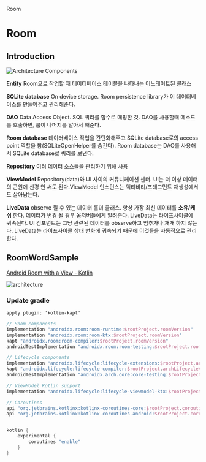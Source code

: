 Room

# Room
## Introduction


![Architecture Components](https://codelabs.developers.google.com/codelabs/android-room-with-a-view-kotlin/img/a7da8f5ea91bac52.png)


**Entity**
Room으로 작업할 때 데이터베이스 테이블을 나타내는 어노테이트된 클래스

**SQLite database**
On device storage. Room persistence library가 이 데이터베이스를 만들어주고 관리해준다.

**DAO**
Data Access Object. SQL 쿼리를 함수로 매핑한 것. DAO를 사용할때 메소드를 호출하면, 룸이 나머지를 알아서 해준다.

**Room database**
데이터베이스 작업을 간단화해주고 SQLite database로의 access point 역할을 함(SQLiteOpenHelper를 숨긴다). Room database는 DAO를 사용해서 SQLite database로 쿼리를 보낸다.

**Repository**
여러 데이터 소스들을 관리하기 위해 사용

**ViewModel**
Repository(data)와 UI 사이의 커뮤니케이션 센터. UI는 더 이상 데이터의 근원에 신경 안 써도 된다.ViewModel 인스턴스는 액티비티/프래그먼트 재생성에서도 살아남는다.

**LiveData**
observe 될 수 있는 데이터 홀더 클래스. 항상 가장 최신 데이터를 **소유/캐쉬** 한다. 데이터가 변경 될 경우 옵저버들에게 알려준다. LiveData는 라이프사이클에 귀속된다. UI 컴포넌트는 그냥 관련된 데이터를 observe하고 멈추가나 재개 하지 않는다. LiveData는 라이프사이클 상태 변화에 귀속되기 때문에 이것들을 자동적으로 관리한다.


## RoomWordSample
[Android Room with a View - Kotlin](https://codelabs.developers.google.com/codelabs/android-room-with-a-view-kotlin/#0)

![architecture](https://codelabs.developers.google.com/codelabs/android-room-with-a-view-kotlin/img/1205d9f95688b35b.png)

### Update gradle

`apply plugin: 'kotlin-kapt'`

```gradle
// Room components
implementation "androidx.room:room-runtime:$rootProject.roomVersion"
implementation "androidx.room:room-ktx:$rootProject.roomVersion"
kapt "androidx.room:room-compiler:$rootProject.roomVersion"
androidTestImplementation "androidx.room:room-testing:$rootProject.roomVersion"

// Lifecycle components
implementation "androidx.lifecycle:lifecycle-extensions:$rootProject.archLifecycleVersion"
kapt "androidx.lifecycle:lifecycle-compiler:$rootProject.archLifecycleVersion"
androidTestImplementation "androidx.arch.core:core-testing:$rootProject.androidxArchVersion"

// ViewModel Kotlin support
implementation "androidx.lifecycle:lifecycle-viewmodel-ktx:$rootProject.archLifecycleVersion"

// Coroutines
api "org.jetbrains.kotlinx:kotlinx-coroutines-core:$rootProject.coroutines"
api "org.jetbrains.kotlinx:kotlinx-coroutines-android:$rootProject.coroutines"


kotlin {
    experimental {
        coroutines "enable"
    }
}
```




